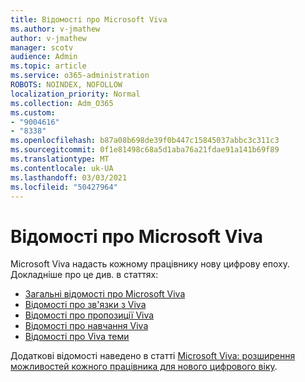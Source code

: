 ```yaml
---
title: Відомості про Microsoft Viva
ms.author: v-jmathew
author: v-jmathew
manager: scotv
audience: Admin
ms.topic: article
ms.service: o365-administration
ROBOTS: NOINDEX, NOFOLLOW
localization_priority: Normal
ms.collection: Adm_O365
ms.custom:
- "9004616"
- "8338"
ms.openlocfilehash: b87a08b698de39f0b447c15845037abbc3c311c3
ms.sourcegitcommit: 0f1e81498c68a5d1aba76a21fdae91a141b69f89
ms.translationtype: MT
ms.contentlocale: uk-UA
ms.lasthandoff: 03/03/2021
ms.locfileid: "50427964"
---
```

# <a name="learn-about-microsoft-viva"></a>Відомості про Microsoft Viva

Microsoft Viva надасть кожному працівнику нову цифрову епоху. Докладніше про це див. в статтях:

- [Загальні відомості про Microsoft Viva](https://www.microsoft.com/microsoft-viva/overview)
- [Відомості про зв'язки з Viva](https://aka.ms/VivaConnectionsBlog/)
- [Відомості про пропозиції Viva](https://aka.ms/VivaInsightsBlog)
- [Відомості про навчання Viva](https://aka.ms/VivaLearningBlog)
- [Відомості про Viva теми](https://aka.ms/viva/topics/blog)

Додаткові відомості наведено в статті [Microsoft Viva: розширення можливостей кожного працівника для нового цифрового віку](https://www.microsoft.com/microsoft-365/blog/2021/02/04/microsoft-viva-empowering-every-employee-for-the-new-digital-age/).

